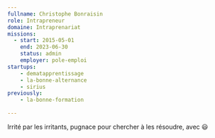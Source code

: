 ```yaml
---
fullname: Christophe Bonraisin
role: Intrapreneur
domaine: Intraprenariat
missions:
  - start: 2015-05-01
    end: 2023-06-30
    status: admin
    employer: pole-emploi
startups:
    - dematapprentissage
    - la-bonne-alternance 
    - sirius
previously:
    - la-bonne-formation 
    
---
```


Irrité par les irritants, pugnace pour chercher à les résoudre, avec 😃
